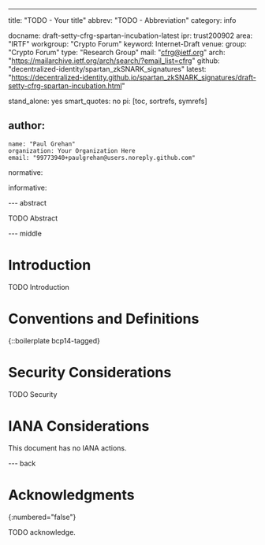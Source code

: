 ---
title: "TODO - Your title"
abbrev: "TODO - Abbreviation"
category: info

docname: draft-setty-cfrg-spartan-incubation-latest
ipr: trust200902
area: "IRTF"
workgroup: "Crypto Forum"
keyword: Internet-Draft
venue:
  group: "Crypto Forum"
  type: "Research Group"
  mail: "cfrg@ietf.org"
  arch: "https://mailarchive.ietf.org/arch/search/?email_list=cfrg"
  github: "decentralized-identity/spartan_zkSNARK_signatures"
  latest: "https://decentralized-identity.github.io/spartan_zkSNARK_signatures/draft-setty-cfrg-spartan-incubation.html"

stand_alone: yes
smart_quotes: no
pi: [toc, sortrefs, symrefs]

author:
 -
    name: "Paul Grehan"
    organization: Your Organization Here
    email: "99773940+paulgrehan@users.noreply.github.com"

normative:

informative:


--- abstract

TODO Abstract


--- middle

# Introduction

TODO Introduction


# Conventions and Definitions

{::boilerplate bcp14-tagged}


# Security Considerations

TODO Security


# IANA Considerations

This document has no IANA actions.


--- back

# Acknowledgments
{:numbered="false"}

TODO acknowledge.
